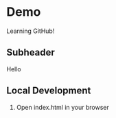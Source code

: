 # Demo

Learning GitHub!

## Subheader

Hello

## Local Development

1. Open index.html in your browser
